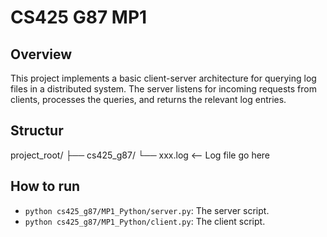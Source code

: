 # CS425 G87 MP1

## Overview

This project implements a basic client-server architecture for querying log files in a distributed system. The server listens for incoming requests from clients, processes the queries, and returns the relevant log entries.


## Structur

project_root/
├── cs425_g87/
└── xxx.log   <-- Log file go here


## How to run

- `python cs425_g87/MP1_Python/server.py`: The server script.
- `python cs425_g87/MP1_Python/client.py`: The client script.